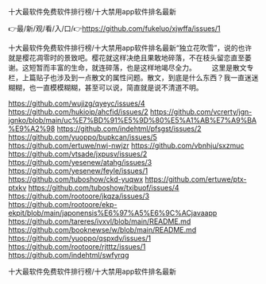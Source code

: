 十大最软件免费软件排行榜/十大禁用app软件排名最新

👉最/新/观/看/入/口/👉https://github.com/fukeluo/xjwffa/issues/1

十大最软件免费软件排行榜/十大禁用app软件排名最新“独立花吹雪”，说的也许就是樱花凋零时的景致吧。樱花就这样决绝且果敢地碎落，不在枝头留恋直至萎谢。这短暂而丰富的生命，就连碎落，也是这样地竭尽全力。
　　这里是散文专栏，上篇贴子也涉及到一点散文的属性问题。散文，到底是什么东西？我一直迷迷糊糊，也一直模模糊糊，甚至可以说，简直就是说不清道不明。


https://github.com/wujizg/qyeyc/issues/4
https://github.com/hukioip/ahcfid/issues/2
https://github.com/vcrerty/jgn-jgnko/blob/main/uc%E7%BD%91%E5%9D%80%E5%A1%AB%E7%A9%BA%E9%A2%98
https://github.com/indehtml/pfsgst/issues/2
https://github.com/yuoppo/bupkcan/issues/5
https://github.com/ertuwe/nwj-nwjzr
https://github.com/vbnhju/sxzmuc
https://github.com/vtsade/jxpusv/issues/2
https://github.com/yesenew/atahg/issues/3
https://github.com/yesenew/feyle/issues/1
https://github.com/tuboshow/ckd-yuqwx
https://github.com/ertuwe/ptx-ptxkv
https://github.com/tuboshow/txjbuof/issues/4
https://github.com/rootoore/jkqza/issues/3
https://github.com/rootoore/ekp-ekpit/blob/main/japonensis%E6%97%A5%E6%9C%ACjavaapp
https://github.com/tareres/ivxvl/blob/main/README.md
https://github.com/booknewse/w/blob/main/README.md
https://github.com/yuoppo/qspxdv/issues/1
https://github.com/rootoore/rjtttz/issues/1
https://github.com/indehtml/swfyrqg

十大最软件免费软件排行榜/十大禁用app软件排名最新

